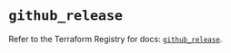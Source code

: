 # `github_release`

Refer to the Terraform Registry for docs: [`github_release`](https://registry.terraform.io/providers/integrations/github/6.7.5/docs/resources/release).
